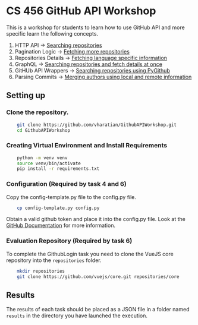 # CS 456 GitHub API Workshop

This is a workshop for students to learn how to use GitHub API and more specific learn the following concepts.
1. HTTP API -> [Searching repositories](RepositorySearch/RepositorySearchHTTP.py) 
2. Pagination Logic -> [Fetching more repositories](RepositorySearch/RepositorySearchHTTPPage.py)
3. Repositories Details -> [Fetching language specific information](RepositorySearch/RetrieveLanguages.py)
4. GraphQL -> [Searching repositories and fetch details at once](RepositorySearch/RepositoryWithLanguage.py)
5. GitHUb API Wrappers -> [Searching repositories using PyGithub](RepositorySearch/PyGithubSearch.py) 
6. Parsing Commits -> [Merging authors using local and remote information](AuthorMerge)

## Setting up

### Clone the repository.

```bash
    git clone https://github.com/vharatian/GithubAPIWorkshop.git
    cd GithubAPIWorkshop
```

### Creating Virtual Environment and Install Requirements

```bash
    python -m venv venv
    source venv/bin/activate
    pip install -r requirements.txt
```

### Configuration (Required by task 4 and 6)
Copy the config-template.py file to the config.py file.

```bash
    cp config-template.py config.py
```

Obtain a valid github token and place it into the config.py file.
Look at the [GitHub Documentation](https://docs.github.com/en/github/authenticating-to-github/keeping-your-account-and-data-secure/creating-a-personal-access-token) for more information.

### Evaluation Repository (Required by task 6)
To complete the GithubLogin task you need to clone the VueJS core repository into the `repositories` folder.

```bash
    mkdir repositories
    git clone https://github.com/vuejs/core.git repositories/core
```

## Results

The results of each task should be placed as a JSON file in a folder named `results` in the directory you have launched the execution.
